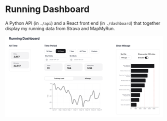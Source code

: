 # Running Dashboard

A Python API (in `./api`) and a React front end (in `./dashboard`) that together display my running data from Strava and MapMyRun.

![dashboard](./images/dashboard.png)
